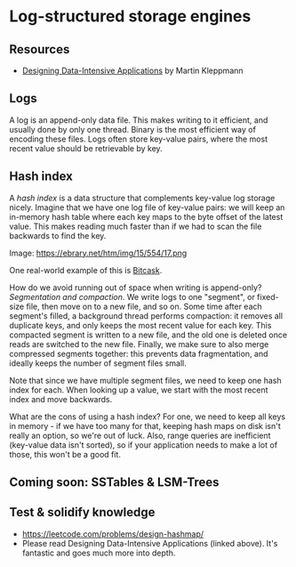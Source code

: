 # Log-structured storage engines

## Resources

 - [Designing Data-Intensive Applications](https://www.amazon.com/Designing-Data-Intensive-Applications-Reliable-Maintainable/dp/1449373321) by Martin Kleppmann

## Logs

A log is an append-only data file. This makes writing to it efficient, and usually done by only one thread. Binary is the most efficient way of encoding these files. Logs often store key-value pairs, where the most recent value should be retrievable by key.

## Hash index

A *hash index* is a data structure that complements key-value log storage nicely. Imagine that we have one log file of key-value pairs: we will keep an in-memory hash table where each key maps to the byte offset of the latest value. This makes reading much faster than if we had to scan the file backwards to find the key. 

Image: https://ebrary.net/htm/img/15/554/17.png

One real-world example of this is [Bitcask](https://docs.riak.com/riak/kv/2.2.3/setup/planning/backend/bitcask/index.html). 

How do we avoid running out of space when writing is append-only? *Segmentation and compaction*. We write logs to one "segment", or fixed-size file, then move on to a new file, and so on. Some time after each segment's filled, a background thread performs compaction: it removes all duplicate keys, and only keeps the most recent value for each key. This compacted segment is written to a new file, and the old one is deleted once reads are switched to the new file. Finally, we make sure to also merge compressed segments together: this prevents data fragmentation, and ideally keeps the number of segment files small.

Note that since we have multiple segment files, we need to keep one hash index for each. When looking up a value, we start with the most recent index and move backwards. 

What are the cons of using a hash index? For one, we need to keep all keys in memory - if we have too many for that, keeping hash maps on disk isn't really an option, so we're out of luck. Also, range queries are inefficient (key-value data isn't sorted), so if your application needs to make a lot of those, this won't be a good fit. 

## Coming soon: SSTables & LSM-Trees

## Test & solidify knowledge 

 - https://leetcode.com/problems/design-hashmap/
 - Please read Designing Data-Intensive Applications (linked above). It's fantastic and goes much more into depth. 
